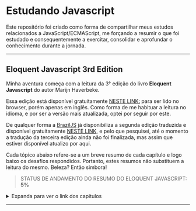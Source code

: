 # Estudando Javascript

Este repositório foi criado como forma de compartilhar meus estudos relacionados a JavaScript/ECMAScript, me forçando a resumir o que foi estudado e consequentemente a exercitar, consolidar e aprofundar o conhecimento durante a jornada.

---

## Eloquent Javascript 3rd Edition

Minha aventura começa com a leitura da 3° edição do livro **Eloquent Javascript** do autor Marijn Haverbeke.

Essa edição está disponível gratuitamente [NESTE LINK:](https://eloquentjavascript.net/) para ser lido no browser, porém apenas em inglês.
Como forma de me habituar a leitura no idioma, e por ser a versão mais atualizada, optei por seguir por este.

De qualquer forma a [BrazilJS](https://www.braziljs.org/about) já disponibiliza a segunda edição traduzida e disponível gratuitamente [NESTE LINK](https://github.com/braziljs/eloquente-javascript), e pelo que pesquisei, até o momento a tradução da terceira edição ainda não foi finalizada, mas assim que estiver disponível atualizo por aqui.

Cada tópico abaixo refere-se a um breve resumo de cada capítulo e logo baixo os desafios respondidos. Portanto, estes resumos não substituem a leitura do mesmo. Beleza? Então simbora!

> STATUS DE ANDAMENTO DO RESUMO DO ELOQUENT JAVASCRIPT: **5%**

<details><summary> Expanda para ver o link dos capitulos </summary>
  <p>

- [Capitulo 1 - Valores, Tipos e Operadores](https://github.com/gildoneto/estudando-javascript/blob/master/eloquent-javascript-3rd-edition/01-chapter-1-values-types-operators.md)

- [Capitulo 2 - Estrutura do Programa](https://github.com/gildoneto/estudando-javascript/blob/master/eloquent-javascript-3rd-edition/02-chapter-2-program-structure.md)
  - [Exercícios Capitulos 1 e 2](https://github.com/gildoneto/estudando-javascript/blob/master/eloquent-javascript-3rd-edition/22-exercises-chapters-1-and-2.md)

- [Capitulo 3 - Funções](https://github.com/gildoneto/estudando-javascript/blob/master/eloquent-javascript-3rd-edition/03-chapter-3-functions.md)

- [Capitulo 4 - Estrutura de Dados: Objetos e Arrays](https://github.com/gildoneto/estudando-javascript/blob/master/eloquent-javascript-3rd-edition/04-chapter-4-data-structures-objects-and-arrays.md)
  - [Exercícios Capitulos 3 e 4](https://github.com/gildoneto/estudando-javascript/blob/master/eloquent-javascript-3rd-edition/23-exercises-chapters-3-and-4.md)

- [Capitulo 5 - Funções de Ordem Superior](https://github.com/gildoneto/estudando-javascript/blob/master/eloquent-javascript-3rd-edition/05-chapter-5-high-order-functions.md)
  - [Exercícios Capitulo 5](https://github.com/gildoneto/estudando-javascript/blob/master/eloquent-javascript-3rd-edition/24-exercises-chapter-5.md)

- [Capitulo 6 - A Vida Secreta dos Objetos](https://github.com/gildoneto/estudando-javascript/blob/master/eloquent-javascript-3rd-edition/06-chapter-6-the-secret-life-of-objects.md)
  - [Exercícios Capitulo 6](https://github.com/gildoneto/estudando-javascript/blob/master/eloquent-javascript-3rd-edition/25-exercises-chapter-6.md)

- [Capitulo 7 - Projeto: Um Robô](https://github.com/gildoneto/estudando-javascript/blob/master/eloquent-javascript-3rd-edition/07-chapter-7-project-a-robot.md)
  - [Exercícios Capitulo 7](https://github.com/gildoneto/estudando-javascript/blob/master/eloquent-javascript-3rd-edition/26-exercises-chapter-7.md)

- [Capitulo 8 - Bugs e Erros](https://github.com/gildoneto/estudando-javascript/blob/master/eloquent-javascript-3rd-edition/08-chapter-8-bugs-and-errors.md)
  - [Exercícios Capitulo 8](https://github.com/gildoneto/estudando-javascript/blob/master/eloquent-javascript-3rd-edition/27-exercises-chapter-8.md)

- [Capitulo 9 - Expressões Regulares](https://github.com/gildoneto/estudando-javascript/blob/master/eloquent-javascript-3rd-edition/09-chapter-9-regular-expressions.md)
  - [Exercícios Capitulo 9](https://github.com/gildoneto/estudando-javascript/blob/master/eloquent-javascript-3rd-edition/28-exercises-chapter-9.md)

- [Capitulo 10 - Módulos](https://github.com/gildoneto/estudando-javascript/blob/master/eloquent-javascript-3rd-edition/10-chapter-10-modules.md)
  - [Exercícios Capitulo 10](https://github.com/gildoneto/estudando-javascript/blob/master/eloquent-javascript-3rd-edition/29-exercises-chapter-10.md)

- [Capitulo 11 - Programação Assíncrona](https://github.com/gildoneto/estudando-javascript/blob/master/eloquent-javascript-3rd-edition/11-chapter-11-asynchronous-programming.md)
  - [Exercícios Capitulo 11](https://github.com/gildoneto/estudando-javascript/blob/master/eloquent-javascript-3rd-edition/30-exercises-chapter-11.md)

- [Capitulo 12 - Projeto: Uma Linguagem de Programação](https://github.com/gildoneto/estudando-javascript/blob/master/eloquent-javascript-3rd-edition/12-chapter-12-project-a-programming-language.md)
  - [Exercícios Capitulo 12](https://github.com/gildoneto/estudando-javascript/blob/master/eloquent-javascript-3rd-edition/31-exercises-chapter-12.md)

- [Capitulo 13 - JavaScript e o Navegador](https://github.com/gildoneto/estudando-javascript/blob/master/eloquent-javascript-3rd-edition/13-chapter-13-javascript-and-the-browser.md)

- [Capitulo 14 - O Document Object Model - DOM](https://github.com/gildoneto/estudando-javascript/blob/master/eloquent-javascript-3rd-edition/14-chapter-14-the-document-object-model.md)
  - [Exercícios Capitulo 14](https://github.com/gildoneto/estudando-javascript/blob/master/eloquent-javascript-3rd-edition/32-exercises-chapter-14.md)

- [Capitulo 15 - Manipulando Eventos](https://github.com/gildoneto/estudando-javascript/blob/master/eloquent-javascript-3rd-edition/15-chapter-15-handling-events.md)
  - [Exercícios Capitulo 15](https://github.com/gildoneto/estudando-javascript/blob/master/eloquent-javascript-3rd-edition/33-exercises-chapter-15.md)

- [Capitulo 16 - Projeto: Uma Plataforma de Jogo](https://github.com/gildoneto/estudando-javascript/blob/master/eloquent-javascript-3rd-edition/16-chapter-16-project-a-platform-game.md)
  - [Exercícios Capitulo 16](https://github.com/gildoneto/estudando-javascript/blob/master/eloquent-javascript-3rd-edition/34-exercises-chapter-16.md)

- [Capitulo 17 - Desenhando no Canvas](https://github.com/gildoneto/estudando-javascript/blob/master/eloquent-javascript-3rd-edition/17-chapter-17-drawing-on-canvas.md)
  - [Exercícios Capitulo 17](https://github.com/gildoneto/estudando-javascript/blob/master/eloquent-javascript-3rd-edition/35-exercises-chapter-17.md)

- [Capitulo 18 - HTTP e Formulários](https://github.com/gildoneto/estudando-javascript/blob/master/eloquent-javascript-3rd-edition/18-chapter-18-http-and-forms.md)
  - [Exercícios Capitulo 18](https://github.com/gildoneto/estudando-javascript/blob/master/eloquent-javascript-3rd-edition/36-exercises-chapter-18.md)

- [Capitulo 19 - Projeto: Um Editor de Pixel Art](https://github.com/gildoneto/estudando-javascript/blob/master/eloquent-javascript-3rd-edition/19-chapter-19-project-a-pixel-art-editor.md)
  - [Exercícios Capitulo 19](https://github.com/gildoneto/estudando-javascript/blob/master/eloquent-javascript-3rd-edition/37-exercises-chapter-19.md)

- [Capitulo 20 - Node.js](https://github.com/gildoneto/estudando-javascript/blob/master/eloquent-javascript-3rd-edition/20-chapter-20-node-js.md)
  - [Exercícios Capitulo 20](https://github.com/gildoneto/estudando-javascript/blob/master/eloquent-javascript-3rd-edition/38-exercises-chapter-20.md)

- [Capitulo 21 - Projeto: Um Site para Compartilhar Skills](https://github.com/gildoneto/estudando-javascript/blob/master/eloquent-javascript-3rd-edition/21-final-chapter-21-project-skill-sharing-website.md)
  - [Exercícios Capitulo 21](https://github.com/gildoneto/estudando-javascript/blob/master/eloquent-javascript-3rd-edition/39-exercises-final-chapter-21.md)

  </p>    
</details>

---

